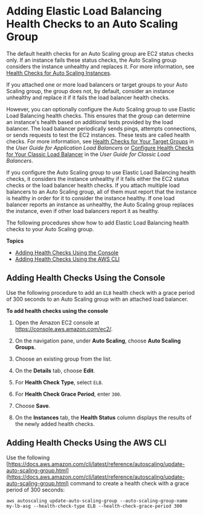 # Adding Elastic Load Balancing Health Checks to an Auto Scaling Group<a name="as-add-elb-healthcheck"></a>

The default health checks for an Auto Scaling group are EC2 status checks only\. If an instance fails these status checks, the Auto Scaling group considers the instance unhealthy and replaces it\. For more information, see [Health Checks for Auto Scaling Instances](healthcheck.md)\. 

If you attached one or more load balancers or target groups to your Auto Scaling group, the group does not, by default, consider an instance unhealthy and replace it if it fails the load balancer health checks\. 

However, you can optionally configure the Auto Scaling group to use Elastic Load Balancing health checks\. This ensures that the group can determine an instance's health based on additional tests provided by the load balancer\. The load balancer periodically sends pings, attempts connections, or sends requests to test the EC2 instances\. These tests are called health checks\. For more information, see [Health Checks for Your Target Groups](https://docs.aws.amazon.com/elasticloadbalancing/latest/application/target-group-health-checks.html) in the *User Guide for Application Load Balancers* or [Configure Health Checks for Your Classic Load Balancer](https://docs.aws.amazon.com/elasticloadbalancing/latest/classic/elb-healthchecks.html) in the *User Guide for Classic Load Balancers*\. 

If you configure the Auto Scaling group to use Elastic Load Balancing health checks, it considers the instance unhealthy if it fails either the EC2 status checks or the load balancer health checks\. If you attach multiple load balancers to an Auto Scaling group, all of them must report that the instance is healthy in order for it to consider the instance healthy\. If one load balancer reports an instance as unhealthy, the Auto Scaling group replaces the instance, even if other load balancers report it as healthy\. 

The following procedures show how to add Elastic Load Balancing health checks to your Auto Scaling group\.

**Topics**
+ [Adding Health Checks Using the Console](#as-add-elb-healthcheck-console)
+ [Adding Health Checks Using the AWS CLI](#as-add-elb-healthcheck-aws-cli)

## Adding Health Checks Using the Console<a name="as-add-elb-healthcheck-console"></a>

Use the following procedure to add an `ELB` health check with a grace period of 300 seconds to an Auto Scaling group with an attached load balancer\.

**To add health checks using the console**

1. Open the Amazon EC2 console at [https://console\.aws\.amazon\.com/ec2/](https://console.aws.amazon.com/ec2/)\.

1. On the navigation pane, under **Auto Scaling**, choose **Auto Scaling Groups**\.

1. Choose an existing group from the list\.

1. On the **Details** tab, choose **Edit**\.

1. For **Health Check Type**, select `ELB`\.

1. For **Health Check Grace Period**, enter `300`\.

1. Choose **Save**\.

1. On the **Instances** tab, the **Health Status** column displays the results of the newly added health checks\.

## Adding Health Checks Using the AWS CLI<a name="as-add-elb-healthcheck-aws-cli"></a>

Use the following [https://docs.aws.amazon.com/cli/latest/reference/autoscaling/update-auto-scaling-group.html](https://docs.aws.amazon.com/cli/latest/reference/autoscaling/update-auto-scaling-group.html) command to create a health check with a grace period of 300 seconds:

```
aws autoscaling update-auto-scaling-group --auto-scaling-group-name my-lb-asg --health-check-type ELB --health-check-grace-period 300
```